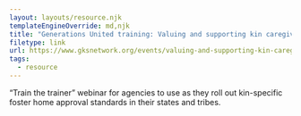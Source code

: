 ```yaml
---
layout: layouts/resource.njk
templateEngineOverride: md,njk
title: "Generations United training: Valuing and supporting kin caregivers"
filetype: link
url: https://www.gksnetwork.org/events/valuing-and-supporting-kin-caregivers/
tags:
  - resource
---
```

“Train the trainer” webinar for agencies to use as they roll out kin-specific foster home approval standards in their states and tribes.

